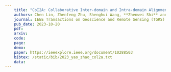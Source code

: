 ```yaml
---
    title: "CoI2A: Collaborative Inter-domain and Intra-domain Alignments for Multisource Domain Adaptation"
    authors: Chen Lin, Zhenfeng Zhu, Shenghui Wang, **Zhenwei Shi** and Yao Zhao
    journal: IEEE Transactions on Geoscience and Remote Sensing (TGRS)
    pub_date: 2023-10-20
    pdf: 
    arxiv: 
    code: 
    page: 
    demo: 
    paper: https://ieeexplore.ieee.org/document/10288503
    bibtex: /static/bib/2023_yao_zhao_col2a.txt
    data:
---
```

    